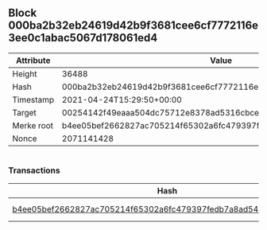 ## Block 000ba2b32eb24619d42b9f3681cee6cf7772116e3ee0c1abac5067d178061ed4

Attribute | Value
--- | ---
Height | 36488
Hash | 000ba2b32eb24619d42b9f3681cee6cf7772116e3ee0c1abac5067d178061ed4
Timestamp | 2021-04-24T15:29:50+00:00
Target | 00254142f49eaaa504dc75712e8378ad5316cbcead634704b3734b6271167cc4
Merke root | b4ee05bef2662827ac705214f65302a6fc479397fedb7a8ad542018f48a9d032
Nonce | 2071141428

```

```

### Transactions

Hash | Amount
--- | ---
[b4ee05bef2662827ac705214f65302a6fc479397fedb7a8ad542018f48a9d032](b4ee05bef2662827ac705214f65302a6fc479397fedb7a8ad542018f48a9d032.md) | 10.00000000 SKEPTI 
